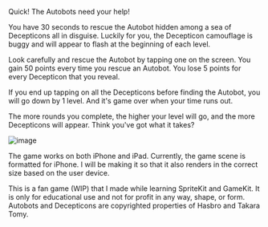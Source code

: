 Quick! The Autobots need your help!

You have 30 seconds to rescue the Autobot hidden among a sea of Decepticons all in disguise. Luckily for you, the Decepticon camouflage is buggy and will appear to flash at the beginning of each level.

Look carefully and rescue the Autobot by tapping one on the screen. You gain 50 points every time you rescue an Autobot. You lose 5 points for every Decepticon that you reveal. 

If you end up tapping on all the Decepticons before finding the Autobot, you will go down by 1 level. And it's game over when your time runs out. 

The more rounds you complete, the higher your level will go, and the more Decepticons will appear. Think you've got what it takes?

![image](https://github.com/user-attachments/assets/62b8a2f1-b55e-41b3-966c-fc7c5e1932b3)


The game works on both iPhone and iPad. Currently, the game scene is formatted for iPhone. I will be making it so that it also renders in the correct size based on the user device.  

This is a fan game (WIP) that I made while learning SpriteKit and GameKit. It is only for educational use and not for profit in any way, shape, or form. Autobots and Decepticons are copyrighted properties of Hasbro and Takara Tomy. 
